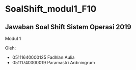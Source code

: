 # SoalShift_modul1_F10

## Jawaban Soal Shift Sistem Operasi 2019 

Modul 1

Oleh: 

* 05111640000125 Fadhlan Aulia
* 05111740000019 Paramastri Ardiningrum

